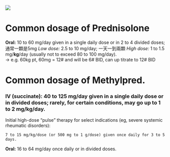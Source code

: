![](https://i.imgur.com/kTc3IlW.png)

# Common dosage of Prednisolone
**Oral:** 10 to 60 mg/day given in a single daily dose or in 2 to 4 divided doses; 
通常一顆是5mg
_Low dose:_ 2.5 to 10 mg/day; 一天一到兩顆
_High dose:_ 1 to 1.5 mg/**kg**/day (usually not to exceed 80 to 100 mg/day).  
-> e.g. 60kg pt, 60mg = 12#  and will be 6# BID, can up titrate to 12# BID

# Common dosage of Methylpred.

### IV **(succinate):** 40 to 125 mg/day given in a single daily dose or in divided doses; rarely, for certain conditions, may go up to 1 to 2 mg/**kg**/day.

Initial high-dose “pulse” therapy for select indications (eg, severe systemic rheumatic disorders): 
```
7 to 15 mg/kg/dose (or 500 mg to 1 g/dose) given once daily for 3 to 5 days.
```

**Oral:** 16 to 64 mg/day once daily or in divided doses.

